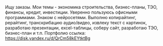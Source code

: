 Ищу заказы.
Мои темы - экономика строительства, бизнес-планы, ТЭО, финансы, кредит, инвестиции. Уверенно пользуюсь офисными программами. Знаком с нейросетями. Выполню копирайтинг, рерайтинг, транскрибацию аудио/видео, извлеку текст с картинок, разработаю презентации, excel-таблицы, соберу сайт, разработаю ТЭО, бизнес-план и т.п. 
Портфолио ссылка: https://disk.yandex.ru/d/QrCm58kEYtktBg
